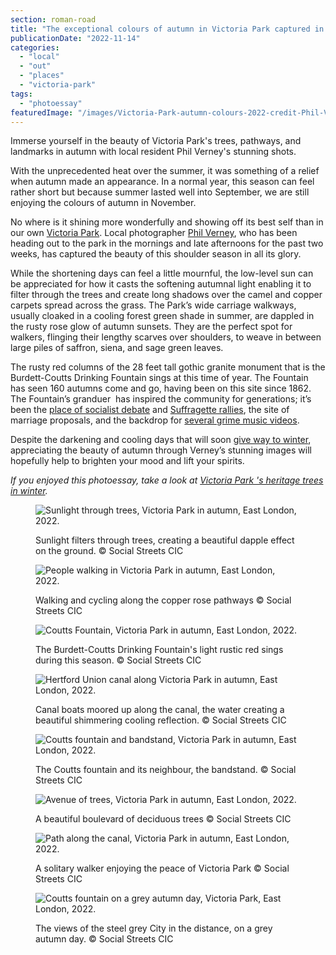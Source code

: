 ```yaml
---
section: roman-road
title: "The exceptional colours of autumn in Victoria Park captured in this beautiful photoessay"
publicationDate: "2022-11-14"
categories: 
  - "local"
  - "out"
  - "places"
  - "victoria-park"
tags: 
  - "photoessay"
featuredImage: "/images/Victoria-Park-autumn-colours-2022-credit-Phil-Verney-1.jpg"
---
```


Immerse yourself in the beauty of Victoria Park's trees, pathways, and landmarks in autumn with local resident Phil Verney's stunning shots.

With the unprecedented heat over the summer, it was something of a relief when autumn made an appearance. In a normal year, this season can feel rather short but because summer lasted well into September, we are still enjoying the colours of autumn in November.

No where is it shining more wonderfully and showing off its best self than in our own [Victoria Park](https://www.towerhamlets.gov.uk/lgnl/leisure_and_culture/parks_and_open_spaces/victoria_park/victoria_park.aspx). Local photographer [Phil Verney](https://romanroadlondon.com/phil-verney-photos-the-orbit-queen-elizabeth-olympic-park/), who has been heading out to the park in the mornings and late afternoons for the past two weeks, has captured the beauty of this shoulder season in all its glory.

While the shortening days can feel a little mournful, the low-level sun can be appreciated for how it casts the softening autumnal light enabling it to filter through the trees and create long shadows over the camel and copper carpets spread across the grass. The Park’s wide carriage walkways, usually cloaked in a cooling forest green shade in summer, are dappled in the rusty rose glow of autumn sunsets. They are the perfect spot for walkers, flinging their lengthy scarves over shoulders, to weave in between large piles of saffron, siena, and sage green leaves. 

The rusty red columns of the 28 feet tall gothic granite monument that is the Burdett-Coutts Drinking Fountain sings at this time of year. The Fountain has seen 160 autumns come and go, having been on this site since 1862. The Fountain’s granduer  has inspired the community for generations; it’s been the [place of socialist debate](https://romanroadlondon.com/victoria-park-forum-speakers-corner/) and [Suffragette rallies](https://romanroadlondon.com/victoria-park-east-london-bow/#:~:text=Syliva%20Pankhurst%20drew%20crowds%20here%20for%20Suffragette%20rallies%2C%20attended%20by%20thousands.), the site of marriage proposals, and the backdrop for [several grime music videos](https://romanroadlondon.com/rhythm-division-grime-record-shop-bow/). 

Despite the darkening and cooling days that will soon [give way to winter](https://romanroadlondon.com/victoria-park-snow-photos/), appreciating the beauty of autumn through Verney’s stunning images will hopefully help to brighten your mood and lift your spirits. 

_If you enjoyed this photoessay, take a look at [Victoria Park 's heritage trees in winter](https://romanroadlondon.com/victoria-park-heritage-trees-winter/)._

<figure>

![Sunlight through trees, Victoria Park in autumn, East London, 2022.](/images/Victoria-Park-autumn-colours-2022-credit-Phil-Verney-9-1024x683.jpg)

<figcaption>

Sunlight filters through trees, creating a beautiful dapple effect on the ground. © Social Streets CIC

</figcaption>

</figure>

<figure>

![People walking in Victoria Park in autumn, East London, 2022.](/images/Victoria-Park-autumn-colours-2022-credit-Phil-Verney-4.jpg)

<figcaption>

Walking and cycling along the copper rose pathways © Social Streets CIC

</figcaption>

</figure>

<figure>

![Coutts Fountain, Victoria Park in autumn, East London, 2022.](/images/Victoria-Park-autumn-colours-2022-credit-Phil-Verney-6-1024x683.jpg)

<figcaption>

The Burdett-Coutts Drinking Fountain's light rustic red sings during this season. © Social Streets CIC

</figcaption>

</figure>

<figure>

![Hertford Union canal along Victoria Park in autumn, East London, 2022.](/images/Victoria-Park-autumn-colours-2022-credit-Phil-Verney-2-1024x683.jpg)

<figcaption>

Canal boats moored up along the canal, the water creating a beautiful shimmering cooling reflection. © Social Streets CIC

</figcaption>

</figure>

<figure>

![Coutts fountain and bandstand, Victoria Park in autumn, East London, 2022.](/images/Victoria-Park-autumn-colours-2022-credit-Phil-Verney-8.jpg)

<figcaption>

The Coutts fountain and its neighbour, the bandstand. © Social Streets CIC

</figcaption>

</figure>

<figure>

![Avenue of trees, Victoria Park in autumn, East London, 2022.](/images/Victoria-Park-autumn-colours-2022-credit-Phil-Verney-5-1024x683.jpg)

<figcaption>

A beautiful boulevard of deciduous trees © Social Streets CIC

</figcaption>

</figure>

<figure>

![Path along the canal, Victoria Park in autumn, East London, 2022.](/images/Victoria-Park-autumn-colours-2022-credit-Phil-Verney-3-1024x683.jpg)

<figcaption>

A solitary walker enjoying the peace of Victoria Park © Social Streets CIC

</figcaption>

</figure>

<figure>

![Coutts fountain on a grey autumn day, Victoria Park, East London, 2022.](/images/Victoria-Park-autumn-colours-2022-credit-Phil-Verney-7.jpg)

<figcaption>

The views of the steel grey City in the distance, on a grey autumn day. © Social Streets CIC

</figcaption>

</figure>

